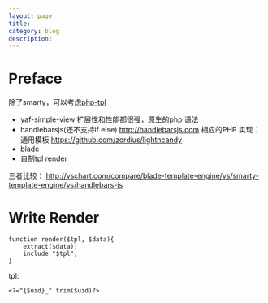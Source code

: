 ```yaml
---
layout: page
title:
category: blog
description:
---
```

# Preface

除了smarty，可以考虑[php-tpl](/p/php-tpl)

- yaf-simple-view 扩展性和性能都很强，原生的php 语法
- handlebarsjs(还不支持if else)
	http://handlebarsjs.com
	相应的PHP 实现： 通用模板
	https://github.com/zordius/lightncandy
- blade
- 自制tpl render

三者比较：
http://vschart.com/compare/blade-template-engine/vs/smarty-template-engine/vs/handlebars-js

# Write Render

	function render($tpl, $data){
		extract($data);
		include "$tpl";
	}

tpl:

	<?="{$uid}_".trim($uid)?>
